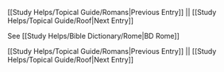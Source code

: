 [[Study Helps/Topical Guide/Romans|Previous Entry]]  ||  [[Study Helps/Topical Guide/Roof|Next Entry]]

 See [[Study Helps/Bible Dictionary/Rome|BD Rome]]

[[Study Helps/Topical Guide/Romans|Previous Entry]]  ||  [[Study Helps/Topical Guide/Roof|Next Entry]]